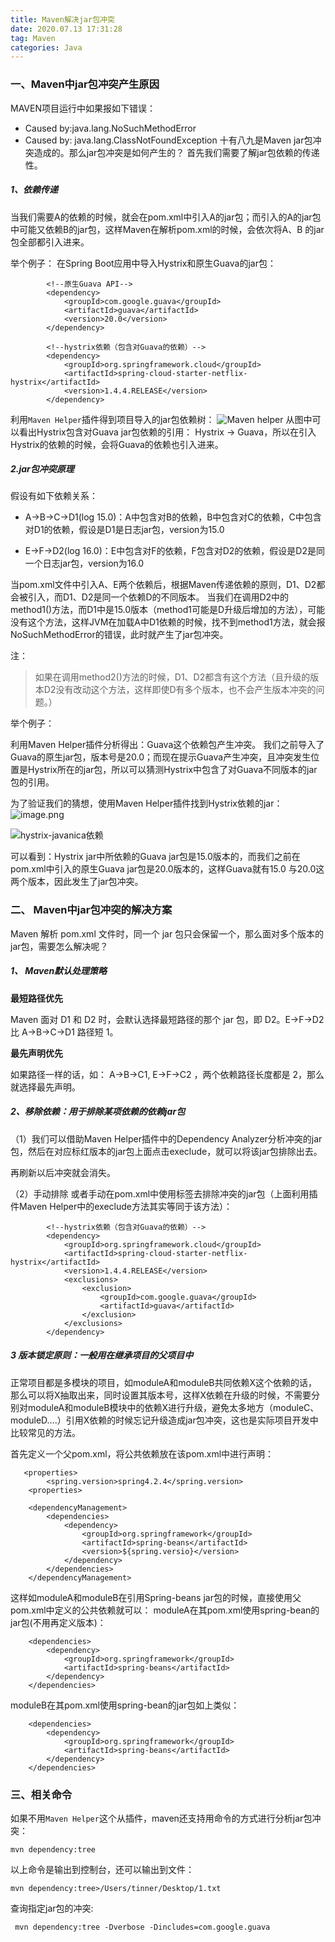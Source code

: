 ```yaml
---
title: Maven解决jar包冲突
date: 2020.07.13 17:31:28
tag: Maven
categories: Java
---
```

<meta name="referrer" content="no-referrer" />

### 一、Maven中jar包冲突产生原因
MAVEN项目运行中如果报如下错误：
- Caused by:java.lang.NoSuchMethodError
- Caused by: java.lang.ClassNotFoundException
十有八九是Maven jar包冲突造成的。那么jar包冲突是如何产生的？
首先我们需要了解jar包依赖的传递性。
##### 1、依赖传递
当我们需要A的依赖的时候，就会在pom.xml中引入A的jar包；而引入的A的jar包中可能又依赖B的jar包，这样Maven在解析pom.xml的时候，会依次将A、B 的jar包全部都引入进来。

<!-- more -->

举个例子：
在Spring Boot应用中导入Hystrix和原生Guava的jar包：
```
        <!--原生Guava API-->
        <dependency>
            <groupId>com.google.guava</groupId>
            <artifactId>guava</artifactId>
            <version>20.0</version>
        </dependency>

        <!--hystrix依赖（包含对Guava的依赖）-->
        <dependency>
            <groupId>org.springframework.cloud</groupId>
            <artifactId>spring-cloud-starter-netflix-hystrix</artifactId>
            <version>1.4.4.RELEASE</version>
        </dependency>
```
利用`Maven Helper`插件得到项目导入的jar包依赖树：
![Maven helper](https://upload-images.jianshu.io/upload_images/15200008-d6cc2115ee502001.png?imageMogr2/auto-orient/strip%7CimageView2/2/w/1240)
从图中可以看出Hystrix包含对Guava jar包依赖的引用： Hystrix -> Guava，所以在引入Hystrix的依赖的时候，会将Guava的依赖也引入进来。
##### 2.jar包冲突原理
假设有如下依赖关系：

- A->B->C->D1(log 15.0)：A中包含对B的依赖，B中包含对C的依赖，C中包含对D1的依赖，假设是D1是日志jar包，version为15.0

- E->F->D2(log 16.0)：E中包含对F的依赖，F包含对D2的依赖，假设是D2是同一个日志jar包，version为16.0

当pom.xml文件中引入A、E两个依赖后，根据Maven传递依赖的原则，D1、D2都会被引入，而D1、D2是同一个依赖D的不同版本。
当我们在调用D2中的method1()方法，而D1中是15.0版本（method1可能是D升级后增加的方法），可能没有这个方法，这样JVM在加载A中D1依赖的时候，找不到method1方法，就会报NoSuchMethodError的错误，此时就产生了jar包冲突。

注：
> 如果在调用method2()方法的时候，D1、D2都含有这个方法（且升级的版本D2没有改动这个方法，这样即使D有多个版本，也不会产生版本冲突的问题。）

举个例子：

利用Maven Helper插件分析得出：Guava这个依赖包产生冲突。
我们之前导入了Guava的原生jar包，版本号是20.0；而现在提示Guava产生冲突，且冲突发生位置是Hystrix所在的jar包，所以可以猜测Hystrix中包含了对Guava不同版本的jar包的引用。

为了验证我们的猜想，使用Maven Helper插件找到Hystrix依赖的jar：
![image.png](https://upload-images.jianshu.io/upload_images/15200008-5877bb2f0f136f64.png?imageMogr2/auto-orient/strip%7CimageView2/2/w/1240)

![hystrix-javanica依赖](https://upload-images.jianshu.io/upload_images/15200008-a05b5161000a3e65.png?imageMogr2/auto-orient/strip%7CimageView2/2/w/1240)

可以看到：Hystrix jar中所依赖的Guava jar包是15.0版本的，而我们之前在pom.xml中引入的原生Guava jar包是20.0版本的，这样Guava就有15.0 与20.0这两个版本，因此发生了jar包冲突。
### 二、 Maven中jar包冲突的解决方案
Maven 解析 pom.xml 文件时，同一个 jar 包只会保留一个，那么面对多个版本的jar包，需要怎么解决呢？


##### 1、 Maven默认处理策略
**最短路径优先**

Maven 面对 D1 和 D2 时，会默认选择最短路径的那个 jar 包，即 D2。E->F->D2 比 A->B->C->D1 路径短 1。

**最先声明优先**

如果路径一样的话，如： A->B->C1, E->F->C2 ，两个依赖路径长度都是 2，那么就选择最先声明。

##### 2、移除依赖：用于排除某项依赖的依赖jar包
（1）我们可以借助Maven Helper插件中的Dependency Analyzer分析冲突的jar包，然后在对应标红版本的jar包上面点击execlude，就可以将该jar包排除出去。

再刷新以后冲突就会消失。

（2）手动排除
或者手动在pom.xml中使用<exclusion>标签去排除冲突的jar包（上面利用插件Maven Helper中的execlude方法其实等同于该方法）：
```
        <!--hystrix依赖（包含对Guava的依赖）-->
        <dependency>
            <groupId>org.springframework.cloud</groupId>
            <artifactId>spring-cloud-starter-netflix-hystrix</artifactId>
            <version>1.4.4.RELEASE</version>
            <exclusions>
                <exclusion>
                    <groupId>com.google.guava</groupId>
                    <artifactId>guava</artifactId>
                </exclusion>
            </exclusions>
        </dependency>
```
##### 3 版本锁定原则：一般用在继承项目的父项目中
正常项目都是多模块的项目，如moduleA和moduleB共同依赖X这个依赖的话，那么可以将X抽取出来，同时设置其版本号，这样X依赖在升级的时候，不需要分别对moduleA和moduleB模块中的依赖X进行升级，避免太多地方（moduleC、moduleD….）引用X依赖的时候忘记升级造成jar包冲突，这也是实际项目开发中比较常见的方法。

首先定义一个父pom.xml，将公共依赖放在该pom.xml中进行声明：

```
   <properties>
        <spring.version>spring4.2.4</spring.version>
    <properties>

    <dependencyManagement>
        <dependencies>
            <dependency>
                <groupId>org.springframework</groupId>
                <artifactId>spring-beans</artifactId>
                <version>${spring.versio}</version>
            </dependency>
        </dependencies>
    </dependencyManagement>
```

这样如moduleA和moduleB在引用Spring-beans jar包的时候，直接使用父pom.xml中定义的公共依赖就可以：
moduleA在其pom.xml使用spring-bean的jar包(不用再定义版本)：

```
    <dependencies>
        <dependency>
            <groupId>org.springframework</groupId>
            <artifactId>spring-beans</artifactId>
        </dependency>
    </dependencies>
```
moduleB在其pom.xml使用spring-bean的jar包如上类似：

```
    <dependencies>
        <dependency>
            <groupId>org.springframework</groupId>
            <artifactId>spring-beans</artifactId>
        </dependency>
    </dependencies>
```
### 三、相关命令
如果不用`Maven Helper`这个从插件，maven还支持用命令的方式进行分析jar包冲突：
```
mvn dependency:tree
```
以上命令是输出到控制台，还可以输出到文件：
```
mvn dependency:tree>/Users/tinner/Desktop/1.txt
```
查询指定jar包的冲突:
```
 mvn dependency:tree -Dverbose -Dincludes=com.google.guava
```